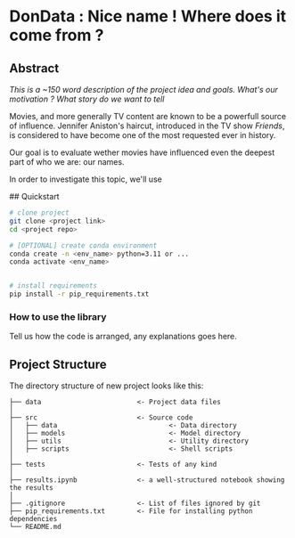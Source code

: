 
# DonData : Nice name ! Where does it come from ?

## Abstract
*This is a ~150 word description of the project idea and goals. What's our motivation ? What story do we want to tell*

Movies, and more generally TV content are known to be a powerfull source of influence. Jennifer Aniston's haircut, introduced in the TV show *Friends*, is considered to have become one of the most requested ever in history. 

Our goal is to evaluate wether movies have influenced even the deepest part of who we are: our names.

In order to investigate this topic, we'll use 






## Quickstart

```bash
# clone project
git clone <project link>
cd <project repo>

# [OPTIONAL] create conda environment
conda create -n <env_name> python=3.11 or ...
conda activate <env_name>


# install requirements
pip install -r pip_requirements.txt
```



### How to use the library
Tell us how the code is arranged, any explanations goes here.



## Project Structure

The directory structure of new project looks like this:

```
├── data                        <- Project data files
│
├── src                         <- Source code
│   ├── data                            <- Data directory
│   ├── models                          <- Model directory
│   ├── utils                           <- Utility directory
│   ├── scripts                         <- Shell scripts
│
├── tests                       <- Tests of any kind
│
├── results.ipynb               <- a well-structured notebook showing the results
│
├── .gitignore                  <- List of files ignored by git
├── pip_requirements.txt        <- File for installing python dependencies
└── README.md
```

